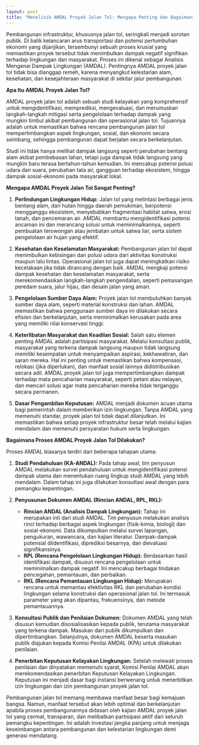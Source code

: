```yaml
---
layout: post
title: "Menelisik AMDAL Proyek Jalan Tol: Mengapa Penting dan Bagaimana Prosesnya?"
---
```


Pembangunan infrastruktur, khususnya jalan tol, seringkali menjadi sorotan publik. Di balik kelancaran arus transportasi dan potensi pertumbuhan ekonomi yang dijanjikan, tersembunyi sebuah proses krusial yang memastikan proyek tersebut tidak menimbulkan dampak negatif signifikan terhadap lingkungan dan masyarakat. Proses ini dikenal sebagai Analisis Mengenai Dampak Lingkungan (AMDAL). Pentingnya AMDAL proyek jalan tol tidak bisa dianggap remeh, karena menyangkut kelestarian alam, kesehatan, dan kesejahteraan masyarakat di sekitar jalur pembangunan.

**Apa Itu AMDAL Proyek Jalan Tol?**

AMDAL proyek jalan tol adalah sebuah studi kelayakan yang komprehensif untuk mengidentifikasi, memprediksi, mengevaluasi, dan merumuskan langkah-langkah mitigasi serta pengelolaan terhadap dampak yang mungkin timbul akibat pembangunan dan operasional jalan tol. Tujuannya adalah untuk memastikan bahwa rencana pembangunan jalan tol mempertimbangkan aspek lingkungan, sosial, dan ekonomi secara seimbang, sehingga pembangunan dapat berjalan secara berkelanjutan.

Studi ini tidak hanya melihat dampak langsung seperti perubahan bentang alam akibat pembebasan lahan, tetapi juga dampak tidak langsung yang mungkin baru terasa bertahun-tahun kemudian. Ini mencakup potensi polusi udara dan suara, perubahan tata air, gangguan terhadap ekosistem, hingga dampak sosial-ekonomi pada masyarakat lokal.

**Mengapa AMDAL Proyek Jalan Tol Sangat Penting?**

1.  **Perlindungan Lingkungan Hidup:** Jalan tol yang melintasi berbagai jenis bentang alam, dari hutan hingga daerah pemukiman, berpotensi mengganggu ekosistem, menyebabkan fragmentasi habitat satwa, erosi tanah, dan pencemaran air. AMDAL membantu mengidentifikasi potensi ancaman ini dan merancang solusi untuk meminimalkannya, seperti pembuatan terowongan atau jembatan untuk satwa liar, serta sistem pengelolaan air hujan yang efektif.

2.  **Kesehatan dan Keselamatan Masyarakat:** Pembangunan jalan tol dapat menimbulkan kebisingan dan polusi udara dari aktivitas konstruksi maupun lalu lintas. Operasional jalan tol juga dapat meningkatkan risiko kecelakaan jika tidak dirancang dengan baik. AMDAL mengkaji potensi dampak kesehatan dan keselamatan masyarakat, serta merekomendasikan langkah-langkah pengendalian, seperti pemasangan peredam suara, jalur hijau, dan desain jalan yang aman.

3.  **Pengelolaan Sumber Daya Alam:** Proyek jalan tol membutuhkan banyak sumber daya alam, seperti material konstruksi dan lahan. AMDAL memastikan bahwa penggunaan sumber daya ini dilakukan secara efisien dan berkelanjutan, serta meminimalkan kerusakan pada area yang memiliki nilai konservasi tinggi.

4.  **Keterlibatan Masyarakat dan Keadilan Sosial:** Salah satu elemen penting AMDAL adalah partisipasi masyarakat. Melalui konsultasi publik, masyarakat yang terkena dampak langsung maupun tidak langsung memiliki kesempatan untuk menyampaikan aspirasi, kekhawatiran, dan saran mereka. Hal ini penting untuk memastikan bahwa kompensasi, relokasi (jika diperlukan), dan manfaat sosial lainnya didistribusikan secara adil. AMDAL proyek jalan tol juga mempertimbangkan dampak terhadap mata pencaharian masyarakat, seperti petani atau nelayan, dan mencari solusi agar mata pencaharian mereka tidak terganggu secara permanen.

5.  **Dasar Pengambilan Keputusan:** AMDAL menjadi dokumen acuan utama bagi pemerintah dalam memberikan izin lingkungan. Tanpa AMDAL yang memenuhi standar, proyek jalan tol tidak dapat dilanjutkan. Ini memastikan bahwa setiap proyek infrastruktur besar telah melalui kajian mendalam dan memenuhi persyaratan hukum serta lingkungan.

**Bagaimana Proses AMDAL Proyek Jalan Tol Dilakukan?**

Proses AMDAL biasanya terdiri dari beberapa tahapan utama:

1.  **Studi Pendahuluan (KA-ANDAL):** Pada tahap awal, tim penyusun AMDAL melakukan survei pendahuluan untuk mengidentifikasi potensi dampak utama dan menentukan ruang lingkup studi AMDAL yang lebih mendalam. Dalam tahap ini juga dilakukan konsultasi awal dengan para pemangku kepentingan.

2.  **Penyusunan Dokumen AMDAL (Rincian ANDAL, RPL, RKL):**
    *   **Rincian ANDAL (Analisis Dampak Lingkungan):** Tahap ini merupakan inti dari studi AMDAL. Tim penyusun melakukan analisis rinci terhadap berbagai aspek lingkungan (fisik-kimia, biologi) dan sosial-ekonomi. Data dikumpulkan melalui survei lapangan, pengukuran, wawancara, dan kajian literatur. Dampak-dampak potensial diidentifikasi, diprediksi besarnya, dan dievaluasi signifikansinya.
    *   **RPL (Rencana Pengelolaan Lingkungan Hidup):** Berdasarkan hasil identifikasi dampak, disusun rencana pengelolaan untuk meminimalkan dampak negatif. Ini mencakup berbagai tindakan pencegahan, pemantauan, dan perbaikan.
    *   **RKL (Rencana Pemantauan Lingkungan Hidup):** Merupakan rencana untuk memantau efektivitas RKL dan perubahan kondisi lingkungan selama konstruksi dan operasional jalan tol. Ini termasuk parameter yang akan dipantau, frekuensinya, dan metode pemantauannya.

3.  **Konsultasi Publik dan Penilaian Dokumen:** Dokumen AMDAL yang telah disusun kemudian disosialisasikan kepada publik, terutama masyarakat yang terkena dampak. Masukan dari publik dikumpulkan dan dipertimbangkan. Selanjutnya, dokumen AMDAL beserta masukan publik diajukan kepada Komisi Penilai AMDAL (KPA) untuk dilakukan penilaian.

4.  **Penerbitan Keputusan Kelayakan Lingkungan:** Setelah melewati proses penilaian dan dinyatakan memenuhi syarat, Komisi Penilai AMDAL akan merekomendasikan penerbitan Keputusan Kelayakan Lingkungan. Keputusan ini menjadi dasar bagi instansi berwenang untuk menerbitkan izin lingkungan dan izin pembangunan proyek jalan tol.

Pembangunan jalan tol memang membawa manfaat besar bagi kemajuan bangsa. Namun, manfaat tersebut akan lebih optimal dan berkelanjutan apabila proses pembangunannya didasari oleh kajian AMDAL proyek jalan tol yang cermat, transparan, dan melibatkan partisipasi aktif dari seluruh pemangku kepentingan. Ini adalah investasi jangka panjang untuk menjaga keseimbangan antara pembangunan dan kelestarian lingkungan demi generasi mendatang.
